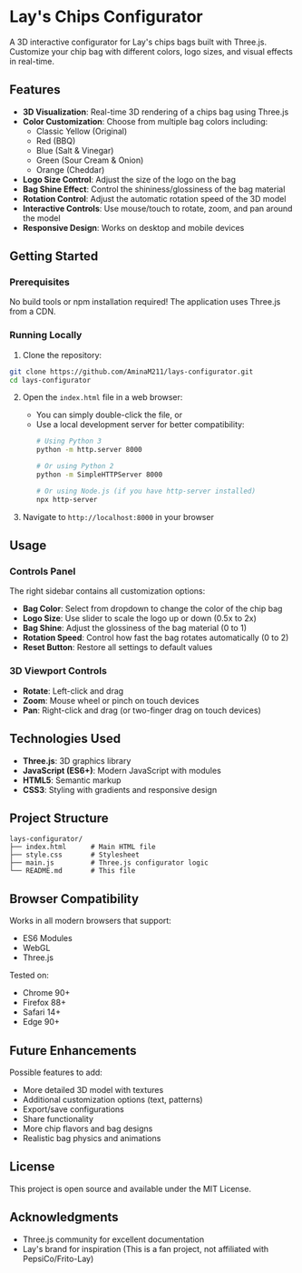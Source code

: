 # Lay's Chips Configurator

A 3D interactive configurator for Lay's chips bags built with Three.js. Customize your chip bag with different colors, logo sizes, and visual effects in real-time.

## Features

- **3D Visualization**: Real-time 3D rendering of a chips bag using Three.js
- **Color Customization**: Choose from multiple bag colors including:
  - Classic Yellow (Original)
  - Red (BBQ)
  - Blue (Salt & Vinegar)
  - Green (Sour Cream & Onion)
  - Orange (Cheddar)
- **Logo Size Control**: Adjust the size of the logo on the bag
- **Bag Shine Effect**: Control the shininess/glossiness of the bag material
- **Rotation Control**: Adjust the automatic rotation speed of the 3D model
- **Interactive Controls**: Use mouse/touch to rotate, zoom, and pan around the model
- **Responsive Design**: Works on desktop and mobile devices

## Getting Started

### Prerequisites

No build tools or npm installation required! The application uses Three.js from a CDN.

### Running Locally

1. Clone the repository:
```bash
git clone https://github.com/AminaM211/lays-configurator.git
cd lays-configurator
```

2. Open the `index.html` file in a web browser:
   - You can simply double-click the file, or
   - Use a local development server for better compatibility:
     ```bash
     # Using Python 3
     python -m http.server 8000
     
     # Or using Python 2
     python -m SimpleHTTPServer 8000
     
     # Or using Node.js (if you have http-server installed)
     npx http-server
     ```

3. Navigate to `http://localhost:8000` in your browser

## Usage

### Controls Panel

The right sidebar contains all customization options:

- **Bag Color**: Select from dropdown to change the color of the chip bag
- **Logo Size**: Use slider to scale the logo up or down (0.5x to 2x)
- **Bag Shine**: Adjust the glossiness of the bag material (0 to 1)
- **Rotation Speed**: Control how fast the bag rotates automatically (0 to 2)
- **Reset Button**: Restore all settings to default values

### 3D Viewport Controls

- **Rotate**: Left-click and drag
- **Zoom**: Mouse wheel or pinch on touch devices
- **Pan**: Right-click and drag (or two-finger drag on touch devices)

## Technologies Used

- **Three.js**: 3D graphics library
- **JavaScript (ES6+)**: Modern JavaScript with modules
- **HTML5**: Semantic markup
- **CSS3**: Styling with gradients and responsive design

## Project Structure

```
lays-configurator/
├── index.html      # Main HTML file
├── style.css       # Stylesheet
├── main.js         # Three.js configurator logic
└── README.md       # This file
```

## Browser Compatibility

Works in all modern browsers that support:
- ES6 Modules
- WebGL
- Three.js

Tested on:
- Chrome 90+
- Firefox 88+
- Safari 14+
- Edge 90+

## Future Enhancements

Possible features to add:
- More detailed 3D model with textures
- Additional customization options (text, patterns)
- Export/save configurations
- Share functionality
- More chip flavors and bag designs
- Realistic bag physics and animations

## License

This project is open source and available under the MIT License.

## Acknowledgments

- Three.js community for excellent documentation
- Lay's brand for inspiration (This is a fan project, not affiliated with PepsiCo/Frito-Lay)